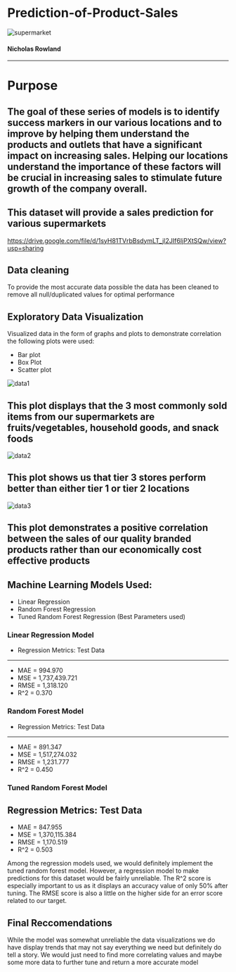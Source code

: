 # Prediction-of-Product-Sales
![supermarket](https://github.com/Sly-hexr/Prediction-of-Product-Sales/assets/133910731/f4442f73-3253-43fa-8c3e-215141401783)
#### Nicholas Rowland
------------------------------------------------------------
# Purpose
## The goal of these series of models is to identify success markers in our various locations and to improve by helping them understand the products and outlets that have a significant impact on increasing sales. Helping our locations understand the importance of these factors will be crucial in increasing sales to stimulate future growth of the company overall.


## This dataset will provide a sales prediction for various supermarkets

https://drive.google.com/file/d/1syH81TVrbBsdymLT_jl2JIf6IjPXtSQw/view?usp=sharing

## Data cleaning
To provide the most accurate data possible the data has been cleaned to remove all null/duplicated values for optimal performance

## Exploratory Data Visualization
Visualized data in the form of graphs and plots to demonstrate correlation the following plots were used:
- Bar plot
- Box Plot
- Scatter plot

![data1](https://github.com/Sly-hexr/Prediction-of-Product-Sales/assets/133910731/3f13ec36-c8d8-4ffa-a3e7-abed6b5a879d)
## This plot displays that the 3 most commonly sold items from our supermarkets are fruits/vegetables, household goods, and snack foods



![data2](https://github.com/Sly-hexr/Prediction-of-Product-Sales/assets/133910731/e0225117-33e9-44a1-8ef6-9f67b4d3664b)
## This plot shows us that tier 3 stores perform better than either tier 1 or tier 2 locations



![data3](https://github.com/Sly-hexr/Prediction-of-Product-Sales/assets/133910731/bd84f637-0c6f-4629-98dd-df97cff56902)
## This plot demonstrates a positive correlation between the sales of our quality branded products rather than our economically cost effective products


## Machine Learning Models Used:
- Linear Regression
- Random Forest Regression
- Tuned Random Forest Regression (Best Parameters used)

### Linear Regression Model
- Regression Metrics: Test Data
------------------------------------------------------------
- MAE = 994.970
- MSE = 1,737,439.721
- RMSE = 1,318.120
- R^2 = 0.370

### Random Forest Model
- Regression Metrics: Test Data
------------------------------------------------------------
- MAE = 891.347
- MSE = 1,517,274.032
- RMSE = 1,231.777
- R^2 = 0.450

### Tuned Random Forest Model
Regression Metrics: Test Data
------------------------------------------------------------
- MAE = 847.955
- MSE = 1,370,115.384
- RMSE = 1,170.519
- R^2 = 0.503

Among the regression models used, we would definitely implement the tuned random forest model. However, a regression model to make predictions for this dataset would be fairly unreliable. The R^2 score is especially important to us as it displays an accuracy value of only 50% after tuning. The RMSE score is also a little on the higher side for an error score related to our target.

## Final Reccomendations
While the model was somewhat unreliable the data visualizations we do have display trends that may not say everything we need but definitely do tell a story. We would just need to find more correlating values and maybe some more data to further tune and return a more accurate model 
